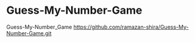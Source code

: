 # Guess-My-Number-Game
Guess-My-Number_Game
https://github.com/ramazan-shira/Guess-My-Number-Game.git
